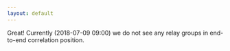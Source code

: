 ```yaml
---
layout: default
---
```



Great! Currently (2018-07-09 09:00) we do not see any relay groups
in end-to-end correlation position.
